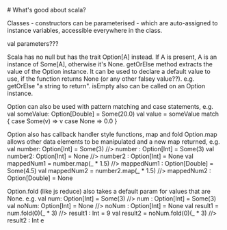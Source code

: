 # What's good about scala?

Classes - constructors can be parameterised - which are auto-assigned to instance variables, accessible everywhere in the
class.

val parameters???

Scala has no null but has the trait Option[A] instead. If A is present, A is an instance of Some[A], otherwise it's None.
getOrElse method extracts the value of the Option instance.  It can be used to declare a default value to use, if the
function returns None (or any other falsey value??).  e.g. getOrElse "a string to return".
isEmpty also can be called on an Option instance.

Option can also be used with pattern matching and case statements, e.g.
val someValue: Option[Double] = Some(20.0)
val value = someValue match {
  case Some(v) ⇒ v
  case None ⇒ 0.0
}

Option also has callback handler style functions,
map and fold
Option.map allows other data elements to be manipulated and a new map returned, e.g.
val number: Option[Int] = Some(3)         //> number  : Option[Int] = Some(3)
val number2: Option[Int] = None           //> number2  : Option[Int] = None
val mappedNum1 = number.map(_ * 1.5)      //> mappedNum1  : Option[Double] = Some(4.5)
val mappedNum2 = number2.map(_ * 1.5)           //> mappedNum2  : Option[Double] = None

Option.fold (like js reduce) also takes a default param for values that are None. e.g.
val num: Option[Int] = Some(3)                  //> num  : Option[Int] = Some(3)
val noNum: Option[Int] = None             //> noNum  : Option[Int] = None
val result1 = num.fold(0)(_ * 3)          //> result1  : Int = 9
val result2 = noNum.fold(0)(_ * 3)        //> result2  : Int e 
